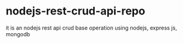 # nodejs-rest-crud-api-repo
it is an nodejs rest api crud base operation using nodejs, express js, mongodb
